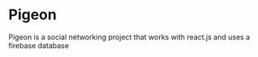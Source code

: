 # Pigeon
Pigeon is a social networking project that works with react.js and uses a firebase database
